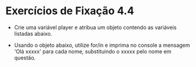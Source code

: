 # Exercícios de Fixação 4.4

- Crie uma variável player e atribua um objeto contendo as variáveis listadas abaixo.

- Usando o objeto abaixo, utilize for/in e imprima no console a mensagem 'Olá xxxxx' para cada nome, substituindo o xxxxx pelo nome em questão.


